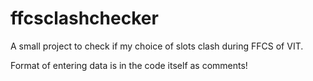 # ffcsclashchecker
A small project to check if my choice of slots clash during FFCS of VIT.

Format of entering data is in the code itself as comments!
